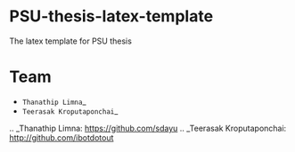 PSU-thesis-latex-template
=========================

The latex template for PSU thesis 

Team
====
* `Thanathip Limna`_
* `Teerasak Kroputaponchai`_

.. _Thanathip Limna: https://github.com/sdayu
.. _Teerasak Kroputaponchai: http://github.com/ibotdotout

